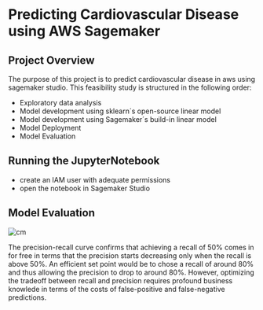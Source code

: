 # Predicting Cardiovascular Disease using AWS Sagemaker

## Project Overview
The purpose of this project is to predict cardiovascular disease in aws using sagemaker studio. This feasibility study is structured in the following order:
- Exploratory data analysis
- Model development using sklearn´s open-source linear model
- Model development using Sagemaker´s build-in linear model
- Model Deployment
- Model Evaluation

## Running the JupyterNotebook
- create an IAM user with adequate permissions
- open the notebook in Sagemaker Studio

## Model Evaluation

![cm](images/confusion_mat.png)

The precision-recall curve confirms that achieving a recall of 50% comes in for free in terms that the precision starts decreasing only when the recall is above 50%. An efficient set point would be to chose a recall of around 80% and thus allowing the precision to drop to around 80%. However, optimizing the tradeoff between recall and precision requires profound business knowlede in terms of the costs of false-positive and false-negative predictions.  

